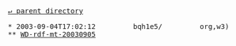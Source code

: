 <pre>
  <a href="../">&#x21b5; parent directory</a>
  
  * 2003-09-04T17:02:12&#x0009;&#x0009;bqh1e5/&#x0009;&#x0009;org,w3)&#x0009;&#x0009;TR/2003
  ** <a href="WD-rdf-mt-20030905">WD-rdf-mt-20030905</a>
</pre>
